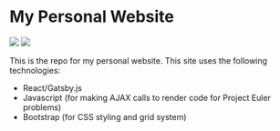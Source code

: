 # My Personal Website

![](https://github.com/jackmoody11/jackmoody11.github.io/workflows/Test/badge.svg)
![](https://github.com/jackmoody11/jackmoody11.github.io/workflows/Deploy/badge.svg)

This is the repo for my personal website. This site uses the following technologies:

- React/Gatsby.js
- Javascript (for making AJAX calls to render code for Project Euler problems)
- Bootstrap (for CSS styling and grid system)
